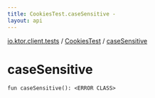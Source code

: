 ```yaml
---
title: CookiesTest.caseSensitive - 
layout: api
---
```


<div class='api-docs-breadcrumbs'><a href="../index.html">io.ktor.client.tests</a> / <a href="index.html">CookiesTest</a> / <a href="./case-sensitive.html">caseSensitive</a></div>

# caseSensitive

<div class="signature"><code><span class="keyword">fun </span><span class="identifier">caseSensitive</span><span class="symbol">(</span><span class="symbol">)</span><span class="symbol">: </span><span class="identifier">&lt;ERROR CLASS&gt;</span></code></div>
